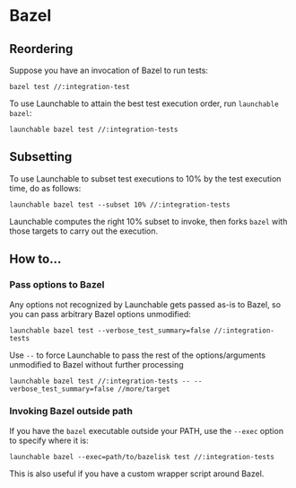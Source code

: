 # Bazel
## Reordering
Suppose you have an invocation of Bazel to run tests:
```
bazel test //:integration-test
```

To use Launchable to attain the best test execution order, run `launchable bazel`:
```
launchable bazel test //:integration-tests
```

## Subsetting
To use Launchable to subset test executions to 10% by the test execution time, do as follows:
```
launchable bazel test --subset 10% //:integration-tests
```
Launchable computes the right 10% subset to invoke, then forks `bazel` with those targets to carry out
the execution.


## How to...
### Pass options to Bazel
Any options not recognized by Launchable gets passed as-is to Bazel, so you can
pass arbitrary Bazel options unmodified:
```
launchable bazel test --verbose_test_summary=false //:integration-tests
```
Use `--` to force Launchable to pass the rest of the options/arguments unmodified to Bazel
without further processing
```
launchable bazel test //:integration-tests -- --verbose_test_summary=false //more/target
```

### Invoking Bazel outside path
If you have the `bazel` executable outside your PATH, use the `--exec` option to specify where it is:

```
launchable bazel --exec=path/to/bazelisk test //:integration-tests
```

This is also useful if you have a custom wrapper script around Bazel.
